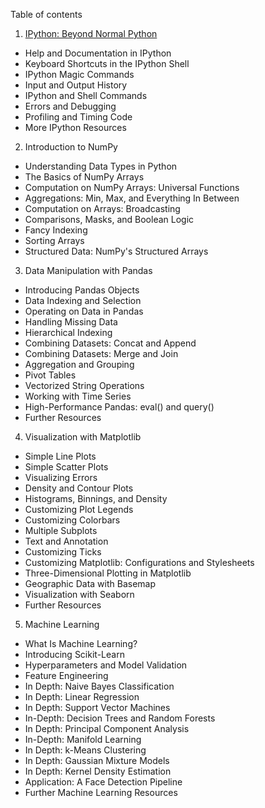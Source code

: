 Table of contents

1. [IPython: Beyond Normal Python]()

- Help and Documentation in IPython
- Keyboard Shortcuts in the IPython Shell
- IPython Magic Commands
- Input and Output History
- IPython and Shell Commands
- Errors and Debugging
- Profiling and Timing Code
- More IPython Resources

2. Introduction to NumPy
- Understanding Data Types in Python
- The Basics of NumPy Arrays
- Computation on NumPy Arrays: Universal Functions
- Aggregations: Min, Max, and Everything In Between
- Computation on Arrays: Broadcasting
- Comparisons, Masks, and Boolean Logic
- Fancy Indexing
- Sorting Arrays
- Structured Data: NumPy's Structured Arrays


3. Data Manipulation with Pandas
- Introducing Pandas Objects
- Data Indexing and Selection
- Operating on Data in Pandas
- Handling Missing Data
- Hierarchical Indexing
- Combining Datasets: Concat and Append
- Combining Datasets: Merge and Join
- Aggregation and Grouping
- Pivot Tables
- Vectorized String Operations
- Working with Time Series
- High-Performance Pandas: eval() and query()
- Further Resources

4. Visualization with Matplotlib
- Simple Line Plots
- Simple Scatter Plots
- Visualizing Errors
- Density and Contour Plots
- Histograms, Binnings, and Density
- Customizing Plot Legends
- Customizing Colorbars
- Multiple Subplots
- Text and Annotation
- Customizing Ticks
- Customizing Matplotlib: Configurations and Stylesheets
- Three-Dimensional Plotting in Matplotlib
- Geographic Data with Basemap
- Visualization with Seaborn
- Further Resources

5. Machine Learning
- What Is Machine Learning?
- Introducing Scikit-Learn
- Hyperparameters and Model Validation
- Feature Engineering
- In Depth: Naive Bayes Classification
- In Depth: Linear Regression
- In Depth: Support Vector Machines
- In-Depth: Decision Trees and Random Forests
- In Depth: Principal Component Analysis
- In-Depth: Manifold Learning
- In Depth: k-Means Clustering
- In Depth: Gaussian Mixture Models
- In Depth: Kernel Density Estimation
- Application: A Face Detection Pipeline
- Further Machine Learning Resources
